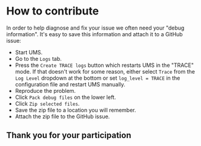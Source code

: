 # How to contribute

In order to help diagnose and fix your issue we often need your "debug information". It's easy to save this information and attach it to a GitHub issue:

  * Start UMS.
  * Go to the `Logs` tab.
  * Press the `Create TRACE logs` button which restarts UMS in the "TRACE" mode. If that doesn't work for some reason, either select `Trace` from the `Log Level` dropdown at the bottom or set `log_level = TRACE` in the configuration file and restart UMS manually.
  * Reproduce the problem.
  * Click `Pack debug files` on the lower left.
  * Click `Zip selected files`.
  * Save the zip file to a location you will remember.
  * Attach the zip file to the GitHub issue.
    
##  Thank you for your participation

